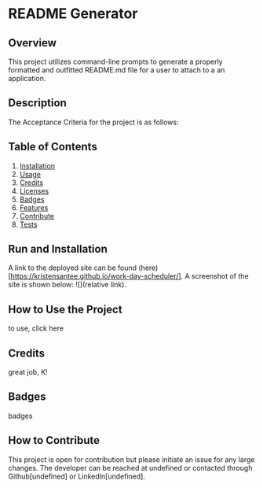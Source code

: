 # README Generator

## Overview
This project utilizes command-line prompts to generate a properly formatted and outfitted README.md file for a user to attach to a an application.

## Description
The Acceptance Criteria for the project is as follows:

## Table of Contents

1. [Installation](#installation)
2. [Usage](#usage)
3. [Credits](#credits)
4. [Licenses](#licenses)
5. [Badges](#badges)
6. [Features](#features)
7. [Contribute](#contribute)
8. [Tests](#tests)

## Run and Installation
A link to the deployed site can be found (here)[https://kristensantee.github.io/work-day-scheduler/]. A screenshot of the site is shown below: 
![](relative link).

## How to Use the Project
to use, click here

## Credits
great job, K!

## Badges
badges

## How to Contribute
This project is open for contribution but please initiate an issue for any large changes. 
The developer can be reached at undefined or contacted through Github[undefined] or LinkedIn[undefined].
